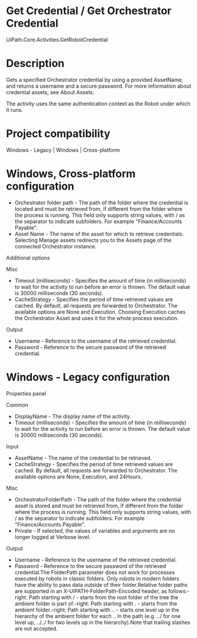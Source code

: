 ﻿# Get Credential / Get Orchestrator Credential

UiPath.Core.Activities.GetRobotCredential

# Description

Gets a specified Orchestrator credential by using a provided AssetName, and returns a username and a secure password. For more information about credential assets, see About Assets.

The activity uses the same authentication context as the Robot under which it runs.

# Project compatibility

Windows - Legacy | Windows | Cross-platform

# Windows, Cross-platform configuration

* Orchestrator folder path - The path of the folder where the credential is located and must be retrieved from, if different from the folder where the process is running. This field only supports string values, with / as the separator to indicate subfolders. For example "Finance/Accounts Payable".
* Asset Name - The name of the asset for which to retrieve credentials. Selecting Manage assets redirects you to the Assets page of the connected Orchestrator instance.





Additional options

Misc

* Timeout (milliseconds) - Specifies the amount of time (in milliseconds) to wait for the activity to run before an error is thrown. The default value is 30000 milliseconds (30 seconds).
* CacheStrategy - Specifies the period of time retrieved values are cached. By default, all requests are forwarded to Orchestrator. The available options are None and Execution. Choosing Execution caches the Orchestrator Asset and uses it for the whole process execution.

Output

* Username - Reference to the username of the retrieved credential.
* Password - Reference to the secure password of the retrieved credential.

# Windows - Legacy configuration

Properties panel

Common

* DisplayName - The display name of the activity.
* Timeout (milliseconds) - Specifies the amount of time (in milliseconds) to wait for the activity to run before an error is thrown. The default value is 30000 milliseconds (30 seconds).

Input

* AssetName - The name of the credential to be retrieved.
* CacheStrategy - Specifies the period of time retrieved values are cached. By default, all requests are forwarded to Orchestrator. The available options are None, Execution, and 24Hours.

Misc

* OrchestratorFolderPath - The path of the folder where the credential asset is stored and must be retrieved from, if different from the folder where the process is running. This field only supports string values, with / as the separator to indicate subfolders. For example "Finance/Accounts Payable".
* Private - If selected, the values of variables and arguments are no longer logged at Verbose level.

Output

* Username - Reference to the username of the retrieved credential.
* Password - Reference to the secure password of the retrieved credential.The FolderPath parameter does not work for processes executed by robots in classic folders. Only robots in modern folders have the ability to pass data outside of their folder.Relative folder paths are supported in an X-UIPATH-FolderPath-Encoded header, as follows:-right: Path starting with / - starts from the root folder of the tree the ambient folder is part of.-right: Path starting with . - starts from the ambient folder.-right: Path starting with .. - starts one level up in the hierarchy of the ambient folder for each .. in the path (e.g. ../ for one level up, ../../ for two levels up in the hierarchy).Note that trailing slashes are not accepted.
